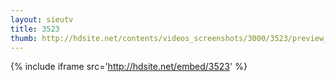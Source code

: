 ```yaml
---
layout: sieutv
title: 3523
thumb: http://hdsite.net/contents/videos_screenshots/3000/3523/preview_360p.mp4.jpg
---
```

{% include iframe src='http://hdsite.net/embed/3523' %}
 
